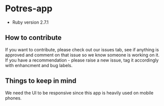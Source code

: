 # Potres-app

* Ruby version
2.7.1

## How to contribute

If you want to contribute, please check out our issues tab, see if anything is approved and comment on that issue so we know someone is working on it.
If you have a recommendation - please raise a new issue, tag it accordingly with enhancment and bug labels.

## Things to keep in mind

We need the UI to be responsive since this app is heavily used on mobile phones.
